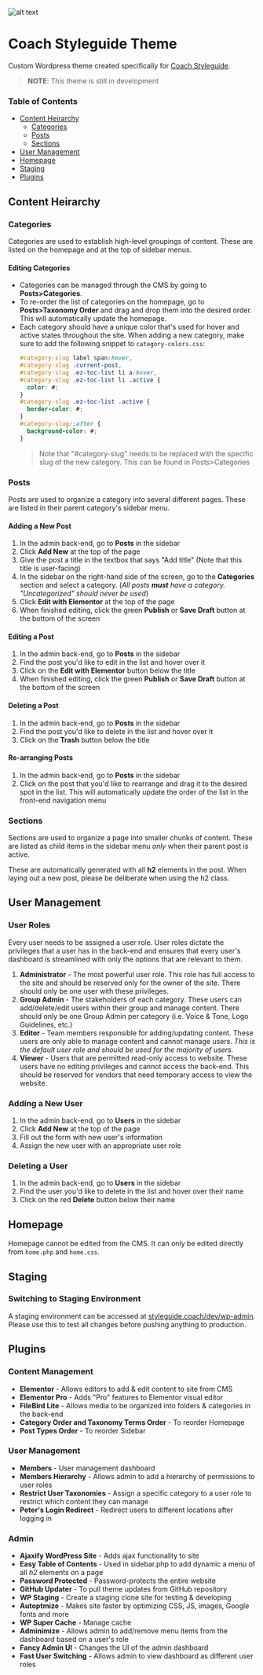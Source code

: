 ![alt text](https://styleguide.coach/wp-content/themes/coach-styleguide/img/logo-coach.svg)
# Coach Styleguide Theme
Custom Wordpress theme created specifically for [Coach Styleguide](https://styleguide.coach). 
> **NOTE**: This theme is still in development 

### Table of Contents <!-- Table of contents generated generated by http://tableofcontent.eu -->
 - [Content Heirarchy](#content-heirarchy)
   - [Categories](#categories)
   - [Posts](#posts)
   - [Sections](#sections)
 - [User Management](#user-management)
 - [Homepage](#homepage)
 - [Staging](#staging)
 - [Plugins](#plugins)

## Content Heirarchy
### Categories
Categories are used to establish high-level groupings of content. These are listed on the homepage and at the top of sidebar menus. 
  #### Editing Categories
  * Categories can be managed through the CMS by going to __Posts>Categories__.
  * To re-order the list of categories on the homepage, go to __Posts>Taxonomy Order__ and drag and drop them into the desired order. This will automatically update the homepage.
  * Each category should have a unique color that's used for hover and active states throughout the site. When adding a new category, make sure to add the following snippet to `category-colors.css`:
      ```css
      #category-slug label span:hover,
      #category-slug .current-post,
      #category-slug .ez-toc-list li a:hover,
      #category-slug .ez-toc-list li .active {
        color: #;
      }
      #category-slug .ez-toc-list .active {
        border-color: #;
      }
      #category-slug::after {
        background-color: #;
      }
      ```
      > Note that "#category-slug" needs to be replaced with the specific slug of the new category. This can be found in Posts>Categories
      
### Posts
Posts are used to organize a category into several different pages. These are listed in their parent category's sidebar menu.
  #### Adding a New Post
  1. In the admin back-end, go to **Posts** in the sidebar
  2. Click **Add New** at the top of the page
  3. Give the post a title in the textbox that says "Add title" (Note that this title is user-facing)
  4. In the sidebar on the right-hand side of the screen, go to the **Categories** section and select a category. (_All posts **must** have a category. "Uncategorized" should never be used_)
  5. Click **Edit with Elementor** at the top of the page
  6. When finished editing, click the green **Publish** or **Save Draft** button at the bottom of the screen
  #### Editing a Post
  1. In the admin back-end, go to **Posts** in the sidebar
  2. Find the post you'd like to edit in the list and hover over it
  3. Click on the **Edit with Elementor** button below the title 
  4. When finished editing, click the green **Publish** or **Save Draft** button at the bottom of the screen
  #### Deleting a Post
  1. In the admin back-end, go to **Posts** in the sidebar
  2. Find the post you'd like to delete in the list and hover over it
  3. Click on the **Trash** button below the title 
  #### Re-arranging Posts
  1. In the admin back-end, go to **Posts** in the sidebar
  2. Click on the post that you'd like to rearrange and drag it to the desired spot in the list. This will automatically update the order of the list in the front-end navigation menu

### Sections
  Sections are used to organize a page into smaller chunks of content. These are listed as child items in the sidebar menu *only* when their parent post is active. 
  
  These are automatically generated with all **h2** elements in the post. When laying out a new post, please be deliberate when using the h2 class.


## User Management
  ### User Roles
  Every user needs to be assigned a user role. User roles dictate the privileges that a user has in the back-end and ensures that every user's dashboard is streamlined with only the options that are relevant to them.
  1. **Administrator** - The most powerful user role. This role has full access to the site and should be reserved only for the owner of the site. There should only be one user with these privileges. 
  2. **Group Admin** - The stakeholders of each category. These users can add/delete/edit users within their group and manage content. There should only be one Group Admin per category (i.e. Voice & Tone, Logo Guidelines, etc.)
  3. **Editor** - Team members responsible for adding/updating content. These users are only able to manage content and cannot manage users. _This is the default user role and should be used for the majority of users._
  4. **Viewer** - Users that are permitted read-only access to website. These users have no editing privileges and cannot access the back-end. This should be reserved for vendors that need temporary access to view the website. 
  ### Adding a New User
  1. In the admin back-end, go to **Users** in the sidebar
  2. Click **Add New** at the top of the page
  3. Fill out the form with new user's information
  4. Assign the new user with an appropriate user role
   ### Deleting a User
  1. In the admin back-end, go to **Users** in the sidebar
  2. Find the user you'd like to delete in the list and hover over their name
  3. Click on the red **Delete** button below their name 


## Homepage
Homepage cannot be edited from the CMS. It can only be edited directly from `home.php` and `home.css`.


## Staging
  ### Switching to Staging Environment
  A staging environment can be accessed at [styleguide.coach/dev/wp-admin](https://styleguide.coach/dev/wp-admin). Please use this to test all changes before pushing anything to production.

## Plugins
  ### Content Management
  * **Elementor** - Allows editors to add & edit content to site from CMS
  * **Elementor Pro** - Adds "Pro" features to Elementor visual editor
  * **FileBird Lite** - Allows media to be organized into folders & categories in the back-end
  * **Category Order and Taxonomy Terms Order** - To reorder Homepage
  * **Post Types Order** - To reorder Sidebar
  
  ### User Management
  * **Members** - User management dashboard
  * **Members Hierarchy** - Allows admin to add a hierarchy of permissions to user roles
  * **Restrict User Taxonomies** - Assign a specific category to a user role to restrict which content they can manage
  * **Peter's Login Redirect** - Redirect users to different locations after logging in
  
  ### Admin 
  * **Ajaxify WordPress Site** - Adds ajax functionality to site
  * **Easy Table of Contents** - Used in sidebar.php to add dynamic a menu of all *h2* elements on a page
  * **Password Protected** - Password-protects the entire website
  * **GitHub Updater** - To pull theme updates from GitHub repository
  * **WP Staging** - Create a staging clone site for testing & developing
  * **Autoptmize** - Makes site faster by optimizing CSS, JS, images, Google fonts and more
  * **WP Super Cache** - Manage cache 
  * **Adminimize** - Allows admin to add/remove menu items from the dashboard based on a user's role
  * **Fancy Admin UI** - Changes the UI of the admin dashboard
  * **Fast User Switching** - Allows admin to view dashboard as different user roles













